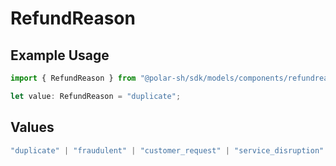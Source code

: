 # RefundReason

## Example Usage

```typescript
import { RefundReason } from "@polar-sh/sdk/models/components/refundreason.js";

let value: RefundReason = "duplicate";
```

## Values

```typescript
"duplicate" | "fraudulent" | "customer_request" | "service_disruption" | "satisfaction_guarantee" | "other"
```